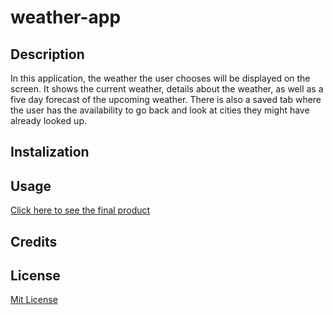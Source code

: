 # weather-app

## Description
In this application, the weather the user chooses will be displayed on the screen. It shows the current weather, details about the weather, as well as a five day forecast of the upcoming weather. There is also a saved tab where the user has the availability to go back and look at cities they might have already looked  up. 
## Instalization

## Usage
[Click here to see the final product](https://crandonbruz.github.io/weather-app/)
## Credits

## License
[Mit License](https://choosealicense.com/licenses/mit/)



